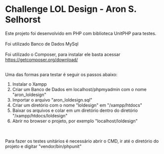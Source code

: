<h1 align="">Challenge LOL Design - Aron S. Selhorst</h1>

<p align="">

Este projeto foi desenvolvido em PHP com biblioteca UnitPHP para testes.
<br><br>
Foi utilizado Banco de Dados MySql
<br><br>
Foi utilizado o Composer, para instalar ele basta acessar https://getcomposer.org/download/
<br><br>

Uma das formas para testar é seguir os passos abaixo:<br>
1. Instalar o Xampp<br>
2. Criar um Banco de Dados em localhost/phpmyadmin com o nome "aron_loldesign"<br>
3. Importar o arquivo "aron_loldesign.sql"<br>
4. Criar um diretório com o nome "loldesign" em "/xampp/htdocs"<br>
5. Baixar os arquivos e colar em um diretório dentro do diretório "/xampp/htdocs/loldesign"<br>
6. Abrir no browser o projeto, por exemplo "localhost/loldesign"<br>
<br><br>


Para fazer os testes unitários é necessário abrir o CMD, ir até o diretório do projeto e digitar "vendor/bin/phpunit"
<br>




</p>
